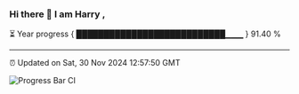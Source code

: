 ### Hi there 👋 I am Harry , 

⏳ Year progress { ███████████████████████████▁▁▁ } 91.40 %

---

⏰ Updated on Sat, 30 Nov 2024 12:57:50 GMT

![Progress Bar CI](https://github.com/duykhang68/duykhang68/workflows/Progress%20Bar%20CI/badge.svg)
